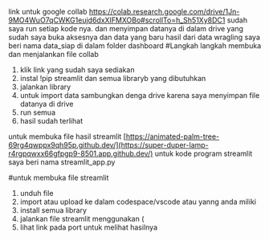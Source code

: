 
link untuk google collab https://colab.research.google.com/drive/1Jn-9MO4WuO7qCWKG1eujd6dxXIFMXOBo#scrollTo=h_Sh51Xy8DC1
sudah saya run setiap kode nya. dan menyimpan datanya di dalam drive yang sudah saya buka aksesnya
dan data yang baru hasil dari data wragling saya beri nama data_siap di dalam folder dashboard
#Langkah langkah membuka dan menjalankan file collab
1. klik link yang sudah saya sediakan
2. instal !pip streamlit dan semua libraryb yang dibutuhkan
3. jalankan library
4. untuk import data sambungkan denga drive karena saya menyimpan file datanya di drive
5. run semua
6. hasil sudah terlihat


untuk membuka file hasil streamlit [https://animated-palm-tree-69rg4qwppx9qh95p.github.dev/](https://super-duper-lamp-r4rgpqwxx66gfpgp9-8501.app.github.dev/)
untuk kode program streamlit saya beri nama streamlit_app.py


#untuk membuka file streamlit

1. unduh file
2. import atau upload ke dalam codespace/vscode atau yanng anda miliki
3. install semua library
4. jalankan file streamlit menggunakan (
5. lihat link pada port untuk melihat hasilnya
